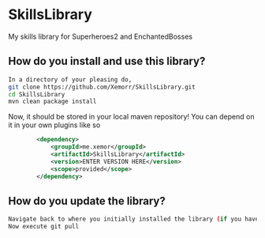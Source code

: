 # SkillsLibrary
My skills library for Superheroes2 and EnchantedBosses


## How do you install and use this library?
```bash
In a directory of your pleasing do,
git clone https://github.com/Xemorr/SkillsLibrary.git
cd SkillsLibrary
mvn clean package install
```

Now, it should be stored in your local maven repository!
You can depend on it in your own plugins like so
```xml
        <dependency>
            <groupId>me.xemor</groupId>
            <artifactId>SkillsLibrary</artifactId>
            <version>ENTER VERSION HERE</version>
            <scope>provided</scope>
        </dependency>
```

## How do you update the library?
```bash
Navigate back to where you initially installed the library (if you have forgotten, follow initial installation again)
Now execute git pull
```
